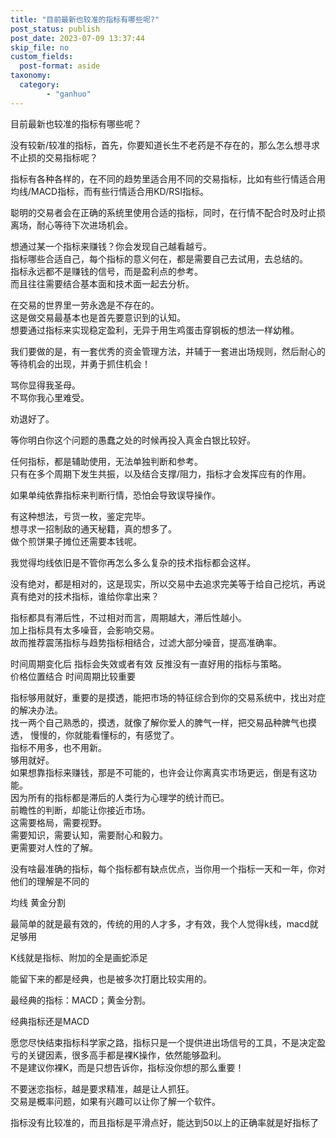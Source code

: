 ```yaml
---
title: "目前最新也较准的指标有哪些呢?"
post_status: publish
post_date: 2023-07-09 13:37:44
skip_file: no
custom_fields: 
  post-format: aside
taxonomy:
  category:
        - "ganhuo"
---
```


目前最新也较准的指标有哪些呢？

没有较新/较准的指标，首先，你要知道长生不老药是不存在的，那么怎么想寻求不止损的交易指标呢？

指标有各种各样的，在不同的趋势里适合用不同的交易指标，比如有些行情适合用均线/MACD指标，而有些行情适合用KD/RSI指标。

聪明的交易者会在正确的系统里使用合适的指标，同时，在行情不配合时及时止损离场，耐心等待下次进场机会。

想通过某一个指标来赚钱？你会发现自己越看越亏。  
指标哪些合适自己，每个指标的意义何在，都是需要自己去试用，去总结的。  
指标永远都不是赚钱的信号，而是盈利点的参考。  
而且往往需要结合基本面和技术面一起去分析。

在交易的世界里一劳永逸是不存在的。  
这是做交易最基本也是首先要意识到的认知。  
想要通过指标来实现稳定盈利，无异于用生鸡蛋击穿钢板的想法一样幼稚。

我们要做的是，有一套优秀的资金管理方法，并辅于一套进出场规则，然后耐心的等待机会的出现，并勇于抓住机会！

骂你显得我圣母。  
不骂你我心里难受。

劝退好了。

等你明白你这个问题的愚蠢之处的时候再投入真金白银比较好。

任何指标，都是辅助使用，无法单独判断和参考。  
只有在多个周期下发生共振，以及结合支撑/阻力，指标才会发挥应有的作用。

如果单纯依靠指标来判断行情，恐怕会导致误导操作。

有这种想法，亏货一枚，鉴定完毕。  
想寻求一招制敌的通天秘籍，真的想多了。  
做个煎饼果子摊位还需要本钱呢。

我觉得均线依旧是不管你再怎么多么复杂的技术指标都会这样。

没有绝对，都是相对的，这是现实，所以交易中去追求完美等于给自己挖坑，再说真有绝对的技术指标，谁给你拿出来？

指标都具有滞后性，不过相对而言，周期越大，滞后性越小。  
加上指标具有太多噪音，会影响交易。  
故而推荐震荡指标与趋势指标相结合，过滤大部分噪音，提高准确率。

时间周期变化后 指标会失效或者有效 反推没有一直好用的指标与策略。  
价格位置结合 时间周期比较重要

指标够用就好，重要的是摸透，能把市场的特征综合到你的交易系统中，找出对症的解决办法。  
找一两个自己熟悉的，摸透，就像了解你爱人的脾气一样，把交易品种脾气也摸透， 慢慢的，你就能看懂标的，有感觉了。  
指标不用多，也不用新。  
够用就好。  
如果想靠指标来赚钱，那是不可能的，也许会让你离真实市场更远，倒是有这功能。  
因为所有的指标都是滞后的人类行为心理学的统计而已。  
前瞻性的判断，却能让你接近市场。  
这需要格局，需要视野。  
需要知识，需要认知，需要耐心和毅力。  
更需要对人性的了解。

没有啥最准确的指标，每个指标都有缺点优点，当你用一个指标一天和一年，你对他们的理解是不同的

均线 黄金分割

最简单的就是最有效的，传统的用的人才多，才有效，我个人觉得k线，macd就足够用

K线就是指标、附加的全是画蛇添足

能留下来的都是经典，也是被多次打磨比较实用的。

最经典的指标：MACD；黄金分割。

经典指标还是MACD

愿您尽快结束指标科学家之路，指标只是一个提供进出场信号的工具，不是决定盈亏的关键因素，很多高手都是裸K操作，依然能够盈利。  
不是建议你裸K，而是只想告诉你，指标没你想的那么重要！

不要迷恋指标，越是要求精准，越是让人抓狂。  
交易是概率问题，如果有兴趣可以让你了解一个软件。

指标没有比较准的，而且指标是平滑点好，能达到50以上的正确率就是好指标了
